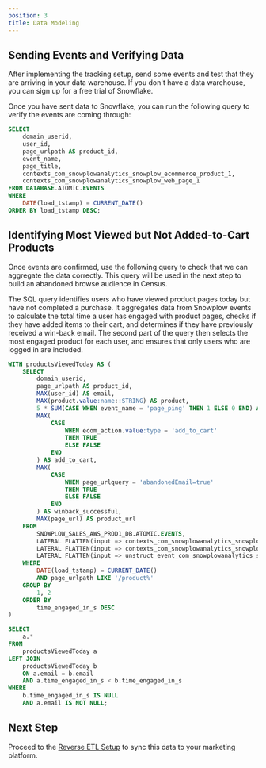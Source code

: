 ```yaml
---
position: 3
title: Data Modeling
---
```

## Sending Events and Verifying Data

After implementing the tracking setup, send some events and test that they are arriving in your data warehouse. If you don't have a data warehouse, you can sign up for a free trial of Snowflake.

Once you have sent data to Snowflake, you can run the following query to verify the events are coming through:

```sql
SELECT 
    domain_userid, 
    user_id,
    page_urlpath AS product_id, 
    event_name,
    page_title,
    contexts_com_snowplowanalytics_snowplow_ecommerce_product_1,
    contexts_com_snowplowanalytics_snowplow_web_page_1
FROM DATABASE.ATOMIC.EVENTS
WHERE 
    DATE(load_tstamp) = CURRENT_DATE()
ORDER BY load_tstamp DESC;
```

## Identifying Most Viewed but Not Added-to-Cart Products

Once events are confirmed, use the following query to check that we can aggregate the data correctly. This query will be used in the next step to build an abandoned browse audience in Census.

The SQL query identifies users who have viewed product pages today but have not completed a purchase. It aggregates data from Snowplow events to calculate the total time a user has engaged with product pages, checks if they have added items to their cart, and determines if they have previously received a win-back email. The second part of the query then selects the most engaged product for each user, and ensures that only users who are logged in are included.

```sql
WITH productsViewedToday AS (
    SELECT 
        domain_userid, 
        page_urlpath AS product_id, 
        MAX(user_id) AS email,
        MAX(product.value:name::STRING) AS product,
        5 * SUM(CASE WHEN event_name = 'page_ping' THEN 1 ELSE 0 END) AS time_engaged_in_s,
        MAX(
            CASE 
                WHEN ecom_action.value:type = 'add_to_cart' 
                THEN TRUE 
                ELSE FALSE 
            END
        ) AS add_to_cart,
        MAX(
            CASE 
                WHEN page_urlquery = 'abandonedEmail=true' 
                THEN TRUE 
                ELSE FALSE 
            END
        ) AS winback_successful,
        MAX(page_url) AS product_url
    FROM 
        SNOWPLOW_SALES_AWS_PROD1_DB.ATOMIC.EVENTS,
        LATERAL FLATTEN(input => contexts_com_snowplowanalytics_snowplow_ecommerce_product_1) product,
        LATERAL FLATTEN(input => contexts_com_snowplowanalytics_snowplow_web_page_1) page,
        LATERAL FLATTEN(input => unstruct_event_com_snowplowanalytics_snowplow_ecommerce_snowplow_ecommerce_action_1) ecom_action
    WHERE 
        DATE(load_tstamp) = CURRENT_DATE()
        AND page_urlpath LIKE '/product%'
    GROUP BY 
        1, 2
    ORDER BY 
        time_engaged_in_s DESC
)

SELECT 
    a.* 
FROM 
    productsViewedToday a
LEFT JOIN 
    productsViewedToday b
    ON a.email = b.email 
    AND a.time_engaged_in_s < b.time_engaged_in_s
WHERE 
    b.time_engaged_in_s IS NULL 
    AND a.email IS NOT NULL;
```

## Next Step

Proceed to the [Reverse ETL Setup](./reverse-etl.md) to sync this data to your marketing platform.